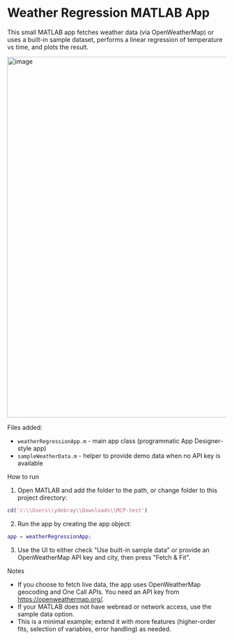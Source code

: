 # Weather Regression MATLAB App

This small MATLAB app fetches weather data (via OpenWeatherMap) or uses a built-in sample dataset, performs a linear regression of temperature vs time, and plots the result.

<img width="1204" height="827" alt="image" src="https://github.com/user-attachments/assets/79f65924-15da-4e57-bbcf-8a68b0d537be" />

Files added:
- `weatherRegressionApp.m` - main app class (programmatic App Designer-style app)
- `sampleWeatherData.m` - helper to provide demo data when no API key is available

How to run
1. Open MATLAB and add the folder to the path, or change folder to this project directory:

```matlab
cd('c:\\Users\\ydebray\\Downloads\\MCP-test')
```

2. Run the app by creating the app object:

```matlab
app = weatherRegressionApp;
```

3. Use the UI to either check "Use built-in sample data" or provide an OpenWeatherMap API key and city, then press "Fetch & Fit".

Notes
- If you choose to fetch live data, the app uses OpenWeatherMap geocoding and One Call APIs. You need an API key from https://openweathermap.org/.
- If your MATLAB does not have webread or network access, use the sample data option.
- This is a minimal example; extend it with more features (higher-order fits, selection of variables, error handling) as needed.
